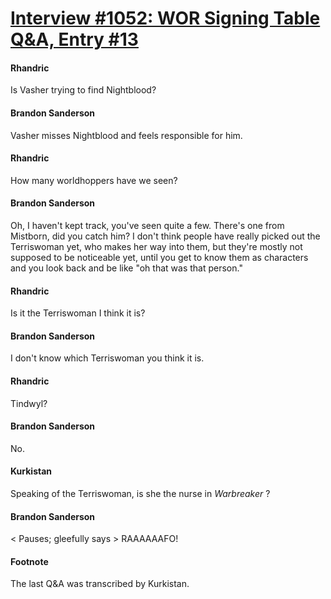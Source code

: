 # [Interview #1052: WOR Signing Table Q&A, Entry #13](https://www.theoryland.com/intvmain.php?i=1052#13)

#### Rhandric

Is Vasher trying to find Nightblood?

#### Brandon Sanderson

Vasher misses Nightblood and feels responsible for him.

#### Rhandric

How many worldhoppers have we seen?

#### Brandon Sanderson

Oh, I haven't kept track, you've seen quite a few. There's one from Mistborn, did you catch him? I don't think people have really picked out the Terriswoman yet, who makes her way into them, but they're mostly not supposed to be noticeable yet, until you get to know them as characters and you look back and be like "oh that was that person."

#### Rhandric

Is it the Terriswoman I think it is?

#### Brandon Sanderson

I don't know which Terriswoman you think it is.

#### Rhandric

Tindwyl?

#### Brandon Sanderson

No.

#### Kurkistan

Speaking of the Terriswoman, is she the nurse in
*Warbreaker*
?

#### Brandon Sanderson

< Pauses; gleefully says > RAAAAAAFO!

#### Footnote

The last Q&A was transcribed by Kurkistan.

